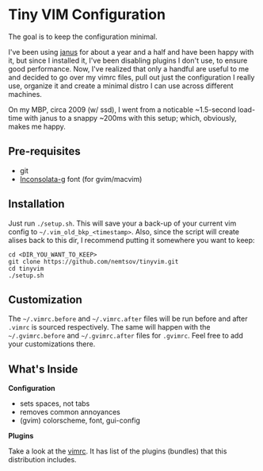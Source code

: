 Tiny VIM Configuration
======================

The goal is to keep the configuration minimal.

I've been using [janus](https://github.com/carlhuda/janus) for about a year and a half and 
have been happy with it, but since I installed it, I've been disabling plugins I don't use, to ensure good performance. 
Now, I've realized that only a handful are useful to me and decided to go over my vimrc files, pull out just
the configuration I really use, organize it and create a minimal distro I can use across different machines.

On my MBP, circa 2009 (w/ ssd), I went from a noticable ~1.5-second load-time with janus to a snappy ~200ms
with this setup; which, obviously, makes me happy.

Pre-requisites
------------

  - git
  - [Inconsolata-g](http://leonardo-m.livejournal.com/77079.html) font (for gvim/macvim)

Installation
------------

Just run `./setup.sh`. This will save your a back-up of your current vim config to `~/.vim_old_bkp_<timestamp>`. 
Also, since the script will create alises back to this dir, I recommend putting it somewhere you want to keep:

    cd <DIR_YOU_WANT_TO_KEEP>
    git clone https://github.com/nemtsov/tinyvim.git
    cd tinyvim
    ./setup.sh


Customization
-------------

The `~/.vimrc.before` and `~/.vimrc.after` files will be run before and after `.vimrc` is sourced respectively. The same will happen with the `~/.gvimrc.before` and `~/.gvimrc.after` files for `.gvimrc`. Feel free to add your customizations there.


What's Inside
-------------

**Configuration**

  - sets spaces, not tabs
  - removes common annoyances
  - (gvim) colorscheme, font, gui-config

**Plugins**

Take a look at the [vimrc](https://github.com/nemtsov/tinyvim/blob/master/vimrc).
It has list of the plugins (bundles) that this distribution includes.
